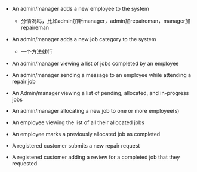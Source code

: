 - An admin/manager adds a new employee to the system
  
  - 分情况吗，比如admin加新manager，admin加repaireman，manager加repaireman

- An admin/manager adds a new job category to the system
  
  - 一个方法就行

- An admin/manager viewing a list of jobs completed by an employee

- An admin/manager sending a message to an employee while attending a repair job

- An Admin/manager viewing a list of pending, allocated, and in-progress jobs

- An admin/manager allocating a new job to one or more employee(s)

- An employee viewing the list of all their allocated jobs

- An employee marks a previously allocated job as completed

- A registered customer submits a new repair request

- A registered customer adding a review for a completed job that they requested